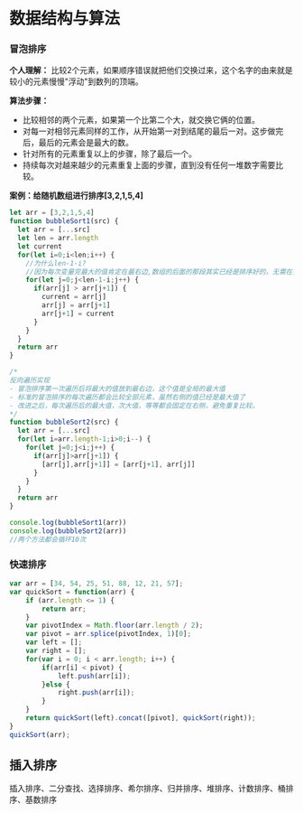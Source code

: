 # 数据结构与算法

### 冒泡排序

**个人理解：**
比较2个元素，如果顺序错误就把他们交换过来，这个名字的由来就是较小的元素慢慢"浮动"到数列的顶端。

**算法步骤：**
- 比较相邻的两个元素，如果第一个比第二个大，就交换它俩的位置。
- 对每一对相邻元素同样的工作，从开始第一对到结尾的最后一对。这步做完后，最后的元素会是最大的数。
- 针对所有的元素重复以上的步骤，除了最后一个。
- 持续每次对越来越少的元素重复上面的步骤，直到没有任何一堆数字需要比较。

**案例：给随机数组进行排序[3,2,1,5,4]**

``` js
let arr = [3,2,1,5,4]
function bubbleSort1(src) {
  let arr = [...src]
  let len = arr.length
  let current
  for(let i=0;i<len;i++) {
    //为什么len-1-i?
    //因为每次变量完最大的值肯定在最右边,数组的后面的那段其实已经是排序好的，无需在排序。
    for(let j=0;j<len-1-i;j++) {
      if(arr[j] > arr[j+1]) {
        current = arr[j]
        arr[j] = arr[j+1]
        arr[j+1] = current
      }
    }
  }
  return arr
}

/*
反向遍历实现
- 冒泡排序第一次遍历后将最大的值放到最右边，这个值是全局的最大值
- 标准的冒泡排序的每次遍历都会比较全部元素，虽然右侧的值已经是最大值了
- 改进之后，每次遍历后的最大值，次大值，等等都会固定在右侧，避免重复比较。
*/
function bubbleSort2(src) {
  let arr = [...src]
  for(let i=arr.length-1;i>0;i--) {
    for(let j=0;j<i;j++) {
      if(arr[j]>arr[j+1]) {
        [arr[j],arr[j+1]] = [arr[j+1], arr[j]]
      }
    }
  }
  return arr
}

console.log(bubbleSort1(arr))
console.log(bubbleSort2(arr))
//两个方法都会循环10次

```


### 快速排序

``` js
var arr = [34, 54, 25, 51, 88, 12, 21, 57];
var quickSort = function(arr) {
    if (arr.length <= 1) {
        return arr;
    }
    var pivotIndex = Math.floor(arr.length / 2);
    var pivot = arr.splice(pivotIndex, 1)[0];
    var left = [];
    var right = [];
    for(var i = 0; i < arr.length; i++) {
        if(arr[i] < pivot) {
            left.push(arr[i]);
        }else {
            right.push(arr[i]);
        }
    }
    return quickSort(left).concat([pivot], quickSort(right));
}
quickSort(arr);
```


## 插入排序
插入排序、二分查找、选择排序、希尔排序、归并排序、堆排序、计数排序、桶排序、基数排序

